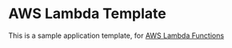 # AWS Lambda Template

This is a sample application template, for [AWS Lambda Functions](https://aws.amazon.com/lambda/)
